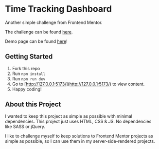 # Time Tracking Dashboard

Another simple challenge from Frontend Mentor.

The challenge can be found [here](https://www.frontendmentor.io/challenges/time-tracking-dashboard-UIQ7167Jw).

Demo page can be found [here](https://davinaleong.github.io/fem-time-tracking-dashboard/)!

## Getting Started

1. Fork this repo
2. Run `npm install`
3. Run `npm run dev`
4. Go to [http://127.0.0.1:5173/](http://127.0.0.1:5173/) to view content.
5. Happy coding!

## About this Project

I wanted to keep this project as simple as possible with minimal dependencies. This project just uses HTML, CSS & JS. No dependencies like SASS or jQuery.

I like to challenge myself to keep solutions to Frontend Mentor projects as simple as possible, so I can use them in my server-side-rendered projects.

